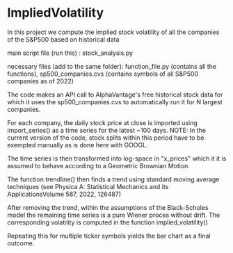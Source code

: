 # ImpliedVolatility
In this project we compute the implied stock volatility of all the companies of the S&P500 based on historical data

main script file (run this) : stock_analysis.py

necessary files (add to the same folder): function_file.py (contains all the functions), sp500_companies.cvs (contains symbols of all S&P500 companies as of 2022)

The code makes an API call to AlphaVantage's free historical stock data for which it uses the sp500_companies.cvs to automatically run it for N largest companies.

For each company, the daily stock price at close is imported using import_series() as a time series for the latest ~100 days.
NOTE: In the current version of the code, stock splits within this period have to be exempted manually as is done here with GOOGL.


The time series is then transformed into log-space in "x_prices" which it it is assumed to behave according to a Geometric Brownian Motion.

The function trendline() then finds a trend using standard moving average techniques (see Physica A: Statistical Mechanics and its ApplicationsVolume 587, 2022, 126487)

After removing the trend, within the assumptions of the Black-Scholes model the remaining time series is a pure Wiener proces without drift. The corresponding volatility is computed in the function implied_volatility()

Repeating this for multiple ticker symbols yields the bar chart as a final outcome.
